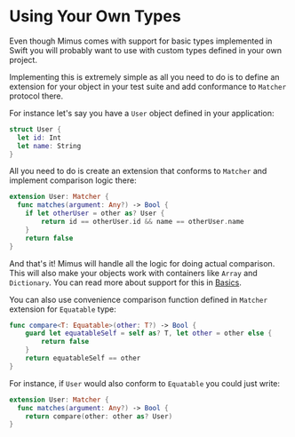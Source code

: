 # Using Your Own Types

Even though Mimus comes with support for basic types implemented in Swift you
will probably want to use with custom types defined in your own project.

Implementing this is extremely simple as all you need to do is to define an
extension for your object in your test suite and add conformance to
`Matcher` protocol there.

For instance let's say you have a `User` object defined in your application:

```swift
struct User {
  let id: Int
  let name: String
}
```

All you need to do is create an extension that conforms to `Matcher` and
implement comparison logic there:

```swift
extension User: Matcher {
  func matches(argument: Any?) -> Bool {
    if let otherUser = other as? User {
        return id == otherUser.id && name == otherUser.name
    }
    return false
}
```

And that's it! Mimus will handle all the logic for doing actual comparison. This
will also make your objects work with containers like `Array` and `Dictionary`.
You can read more about support for this in [Basics](https://github.com/AirHelp/Mimus/blob/master/Documentation/Basics.md).

You can also use convenience comparison function defined in `Matcher`
extension for `Equatable` type:

```swift
func compare<T: Equatable>(other: T?) -> Bool {
    guard let equatableSelf = self as? T, let other = other else {
        return false
    }
    return equatableSelf == other
}
```

For instance, if `User` would also conform to `Equatable` you could just write:

```swift
extension User: Matcher {
  func matches(argument: Any?) -> Bool {
    return compare(other: other as? User)
}
```
